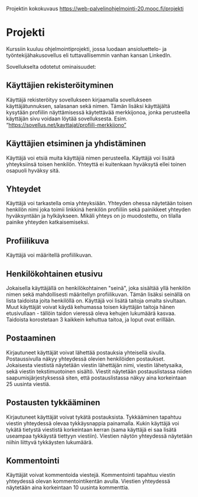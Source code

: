 Projektin kokokuvaus https://web-palvelinohjelmointi-20.mooc.fi/projekti

# Projekti
Kurssiin kuuluu ohjelmointiprojekti, jossa luodaan ansioluettelo- ja työntekijähakusovellus eli tuttavallisemmin vanhan kansan LinkedIn.

Sovellukselta odotetut ominaisuudet:

## Käyttäjien rekisteröityminen
Käyttäjä rekisteröityy sovellukseen kirjaamalla sovellukseen käyttäjätunnuksen, salasanan sekä nimen. Tämän lisäksi käyttäjältä kysytään profiilin näyttämisessä käytettävää merkkijonoa, jonka perusteella käyttäjän sivu voidaan löytää sovelluksesta. Esim. “https://sovellus.net/kayttajat/profiili-merkkijono”

## Käyttäjien etsiminen ja yhdistäminen
Käyttäjä voi etsiä muita käyttäjiä nimen perusteella. Käyttäjä voi lisätä yhteyksiinsä toisen henkilön. Yhteyttä ei kuitenkaan hyväksytä ellei toinen osapuoli hyväksy sitä.

## Yhteydet
Käyttäjä voi tarkastella omia yhteyksiään. Yhteyden ohessa näytetään toisen henkilön nimi joka toimii linkkinä henkilön profiiliin sekä painikkeet yhteyden hyväksyntään ja hylkäykseen. Mikäli yhteys on jo muodostettu, on tilalla painike yhteyden katkaisemiseksi.

## Profiilikuva
Käyttäjä voi määritellä profiilikuvan.

## Henkilökohtainen etusivu
Jokaisella käyttäjällä on henkilökohtainen "seinä", joka sisältää yllä henkilön nimen sekä mahdollisesti määritellyn profiilikuvan. Tämän lisäksi seinällä on lista taidoista joita henkilöllä on. Käyttäjä voi lisätä taitoja omalta sivultaan. Muut käyttäjät voivat käydä kehumassa toisen käyttäjän taitoja hänen etusivullaan - tällöin taidon vieressä oleva kehujen lukumäärä kasvaa. Taidoista korostetaan 3 kaikkein kehuttua taitoa, ja loput ovat erillään.

## Postaaminen
Kirjautuneet käyttäjät voivat lähettää postauksia yhteisellä sivulla. Postaussivulla näkyy yhteydessä olevien henkilöiden postaukset. Jokaisesta viestistä näytetään viestin lähettäjän nimi, viestin lähetysaika, sekä viestin tekstimuotoinen sisältö. Viestit näytetään postauslistassa niiden saapumisjärjestyksessä siten, että postauslistassa näkyy aina korkeintaan 25 uusinta viestiä.

## Postausten tykkääminen
Kirjautuneet käyttäjät voivat tykätä postauksista. Tykkääminen tapahtuu viestin yhteydessä olevaa tykkäysnappia painamalla. Kukin käyttäjä voi tykätä tietystä viestistä korkeintaan kerran (sama käyttäjä ei saa lisätä useampaa tykkäystä tiettyyn viestiin). Viestien näytön yhteydessä näytetään niihin liittyvä tykkäysten lukumäärä.

## Kommentointi
Käyttäjät voivat kommentoida viestejä. Kommentointi tapahtuu viestin yhteydessä olevan kommentointikentän avulla. Viestien yhteydessä näytetään aina korkeintaan 10 uusinta kommenttia.